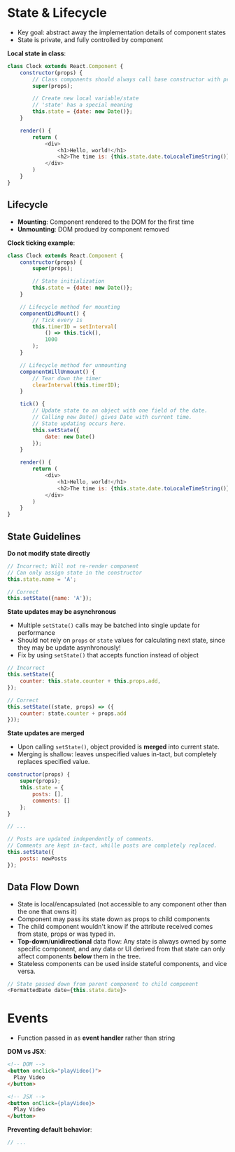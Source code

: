 # State & Lifecycle
* Key goal: abstract away the implementation details of component states
* State is private, and fully controlled by component

**Local state in class**:
```javascript
class Clock extends React.Component {
    constructor(props) {
        // Class components should always call base constructor with props
        super(props);

        // Create new local variable/state
        // 'state' has a special meaning
        this.state = {date: new Date()};
    }

    render() {
        return (
            <div>
                <h1>Hello, world!</h1>
                <h2>The time is: {this.state.date.toLocaleTimeString()}</h2>
            </div>
        )
    }
}
```

## Lifecycle
* **Mounting**: Component rendered to the DOM for the first time
* **Unmounting**: DOM produed by component removed

**Clock ticking example**:
```javascript
class Clock extends React.Component {
    constructor(props) {
        super(props);

        // State initialization
        this.state = {date: new Date()};
    }

    // Lifecycle method for mounting
    componentDidMount() {
        // Tick every 1s
        this.timerID = setInterval(
            () => this.tick(),
            1000
        );
    }

    // Lifecycle method for unmounting
    componentWillUnmount() {
        // Tear down the timer
        clearInterval(this.timerID);
    }

    tick() {
        // Update state to an object with one field of the date.
        // Calling new Date() gives Date with current time.
        // State updating occurs here.
        this.setState({
            date: new Date()
        });
    }

    render() {
        return (
            <div>
                <h1>Hello, world!</h1>
                <h2>The time is: {this.state.date.toLocaleTimeString()}</h2>
            </div>
        )
    }
}
```

## State Guidelines
**Do not modify state directly**
```javascript
// Incorrect; Will not re-render component
// Can only assign state in the constructor
this.state.name = 'A';

// Correct
this.setState({name: 'A'});
```

**State updates may be asynchronous**
* Multiple `setState()` calls may be batched into single update for performance
* Should not rely on `props` or `state` values for calculating next state, since they may be update asynhronously!
* Fix by using `setState()` that accepts function instead of object

```javascript
// Incorrect
this.setState({
    counter: this.state.counter + this.props.add,
});

// Correct
this.setState((state, props) => ({
    counter: state.counter + props.add
}));
```

**State updates are merged**
* Upon calling `setState()`, object provided is **merged** into current state.
* Merging is shallow: leaves unspecified values in-tact, but completely replaces specified value.

```javascript
constructor(props) {
    super(props);
    this.state = {
        posts: [],
        comments: []
    };
}

// ...

// Posts are updated independently of comments.
// Comments are kept in-tact, whille posts are completely replaced.
this.setState({
    posts: newPosts
});
```

## Data Flow Down
* State is local/encapsulated (not accessible to any component other than the one that owns it)
* Component may pass its state down as props to child components
* The child component wouldn't know if the attribute received comes from state, props or was typed in.
* **Top-down**/**unidirectional** data flow: Any state is always owned by some specific component, and any data or UI derived from that state can only affect components **below** them in the tree.
* Stateless components can be used inside stateful components, and vice versa.

```javascript
// State passed down from parent component to child component
<FormattedDate date={this.state.date}>
```

# Events
* Function passed in as **event handler** rather than string

**DOM vs JSX**:
```html
<!-- DOM -->
<button onclick="playVideo()">
  Play Video
</button>

<!-- JSX -->
<button onClick={playVideo}>
  Play Video
</button>
```

**Preventing default behavior**:
```javascript
// ...
```